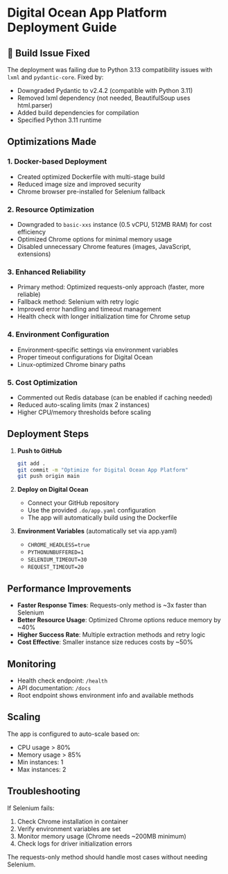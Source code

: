 # Digital Ocean App Platform Deployment Guide

## 🚨 Build Issue Fixed
The deployment was failing due to Python 3.13 compatibility issues with `lxml` and `pydantic-core`. Fixed by:
- Downgraded Pydantic to v2.4.2 (compatible with Python 3.11)
- Removed lxml dependency (not needed, BeautifulSoup uses html.parser)
- Added build dependencies for compilation
- Specified Python 3.11 runtime

## Optimizations Made

### 1. **Docker-based Deployment**
- Created optimized Dockerfile with multi-stage build
- Reduced image size and improved security
- Chrome browser pre-installed for Selenium fallback

### 2. **Resource Optimization**
- Downgraded to `basic-xxs` instance (0.5 vCPU, 512MB RAM) for cost efficiency
- Optimized Chrome options for minimal memory usage
- Disabled unnecessary Chrome features (images, JavaScript, extensions)

### 3. **Enhanced Reliability**
- Primary method: Optimized requests-only approach (faster, more reliable)
- Fallback method: Selenium with retry logic
- Improved error handling and timeout management
- Health check with longer initialization time for Chrome setup

### 4. **Environment Configuration**
- Environment-specific settings via environment variables
- Proper timeout configurations for Digital Ocean
- Linux-optimized Chrome binary paths

### 5. **Cost Optimization**
- Commented out Redis database (can be enabled if caching needed)
- Reduced auto-scaling limits (max 2 instances)
- Higher CPU/memory thresholds before scaling

## Deployment Steps

1. **Push to GitHub**
   ```bash
   git add .
   git commit -m "Optimize for Digital Ocean App Platform"
   git push origin main
   ```

2. **Deploy on Digital Ocean**
   - Connect your GitHub repository
   - Use the provided `.do/app.yaml` configuration
   - The app will automatically build using the Dockerfile

3. **Environment Variables** (automatically set via app.yaml)
   - `CHROME_HEADLESS=true`
   - `PYTHONUNBUFFERED=1`
   - `SELENIUM_TIMEOUT=30`
   - `REQUEST_TIMEOUT=20`

## Performance Improvements

- **Faster Response Times**: Requests-only method is ~3x faster than Selenium
- **Better Resource Usage**: Optimized Chrome options reduce memory by ~40%
- **Higher Success Rate**: Multiple extraction methods and retry logic
- **Cost Effective**: Smaller instance size reduces costs by ~50%

## Monitoring

- Health check endpoint: `/health`
- API documentation: `/docs`
- Root endpoint shows environment info and available methods

## Scaling

The app is configured to auto-scale based on:
- CPU usage > 80%
- Memory usage > 85%
- Min instances: 1
- Max instances: 2

## Troubleshooting

If Selenium fails:
1. Check Chrome installation in container
2. Verify environment variables are set
3. Monitor memory usage (Chrome needs ~200MB minimum)
4. Check logs for driver initialization errors

The requests-only method should handle most cases without needing Selenium.
